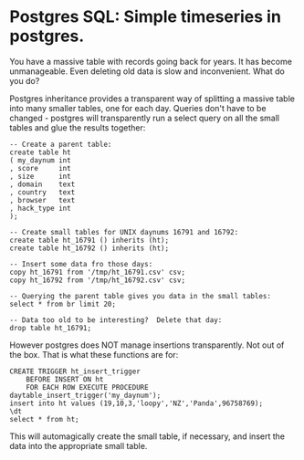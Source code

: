Postgres SQL: Simple timeseries in postgres.
============================================

You have a massive table with records going back for years.  It has become unmanageable.  Even deleting old data is slow and inconvenient.  What do you do?

Postgres inheritance provides a transparent way of splitting a massive table into many smaller tables, one for each day.  Queries don't have to be changed - postgres will transparently run a select query on all the small tables and glue the results together:

	-- Create a parent table:
	create table ht
	( my_daynum	int
	, score		int
	, size		int
	, domain	text
	, country	text
	, browser	text
	, hack_type	int
	);
	
	-- Create small tables for UNIX daynums 16791 and 16792:
	create table ht_16791 () inherits (ht);
	create table ht_16792 () inherits (ht);

	-- Insert some data fro those days:
	copy ht_16791 from '/tmp/ht_16791.csv' csv;
	copy ht_16792 from '/tmp/ht_16792.csv' csv;
	
	-- Querying the parent table gives you data in the small tables:
	select * from br limit 20;
	
	-- Data too old to be interesting?  Delete that day:
	drop table ht_16791;

However postgres does NOT manage insertions transparently.  Not out of the box.  That is what these functions are for:


	CREATE TRIGGER ht_insert_trigger
	    BEFORE INSERT ON ht
	    FOR EACH ROW EXECUTE PROCEDURE daytable_insert_trigger('my_daynum');
	insert into ht values (19,10,3,'loopy','NZ','Panda',96758769);
	\dt
	select * from ht;

This will automagically create the small table, if necessary, and insert the data into the appropriate small table.

